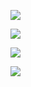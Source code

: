 ![](http://localhost:3000/shields/june07/dillinger-commit-testing)



![](http://localhost:3000/shields/june07/dillinger-commit-testing)

![](http://localhost:3000/shields/june07/dillinger-commit-testing)

![](http://localhost:3000/shields/june07/dillinger-commit-testing)

